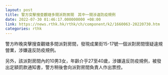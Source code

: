 ```yaml
---
layout: post
title: 警方突擊搜查觀塘多間派對房間　其中一間涉違防疫規例
date: 2022-07-30 01:46:17.000000000 +08:00
link: https://news.rthk.hk/rthk/ch/component/k2/1660063-20220730.htm
categories: rthk
---
```


警方昨晚突擊搜查觀塘多間派對房間，發現成業街15-17號一個派對房間懷疑違規營業，涉嫌違反防疫規例。

另外，該派對房間內的10男3女，年齡介乎27至40歲，涉嫌違反防疫規例，被發出定額罰款通知書，警方稍後會向派對房間負責人作出票控。
